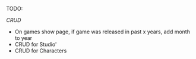 TODO:

*CRUD*
- On games show page, if game was released in past x years, add month to year
- CRUD for Studio'
- CRUD for Characters